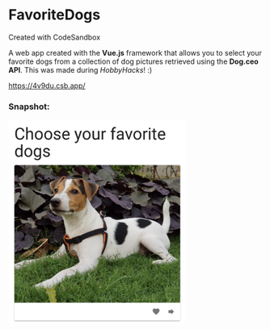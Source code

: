 # FavoriteDogs
Created with CodeSandbox

A web app created with the **Vue.js** framework that allows you to select your favorite dogs from a collection of dog pictures retrieved using the **Dog.ceo API**. This was made during *HobbyHacks*! :) 

https://4v9du.csb.app/

### Snapshot: 
<img src="dogApp_ss.png" width=350>
